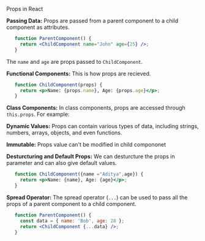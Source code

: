 
Props in React

 **Passing Data:**
    Props are passed from a parent component to a child component as attributes.

  ```jsx
     function ParentComponent() {
       return <ChildComponent name="John" age={25} />;
     }
  ```

  The `name` and `age` are props passed to `ChildComponent`.


 **Functional Components:**
  This is how props are recieved.

  ```jsx
     function ChildComponent(props) {
       return <p>Name: {props.name}, Age: {props.age}</p>;
     }
  ```

 **Class Components:**
  In class components, props are accessed through `this.props`. For example:

 **Dynamic Values:**
    Props can contain various types of data, including strings, numbers, arrays, objects, and even functions.

 **Immutable:**
    Props value can't be modified in child compononet

 **Desturcturing and Default Props:**
    We can desturcture the props in parameter and can also give default values.

  ```jsx
     function ChildComponent({name ="Aditya",age}) {
       return <p>Name: {name}, Age: {age}</p>;
     }
  ```


 **Spread Operator:**
    The spread operator (`...`) can be used to pass all the props of a parent component to a child component.

  ```jsx
     function ParentComponent() {
       const data = { name: 'Bob', age: 28 };
       return <ChildComponent {...data} />;
     }
  ```